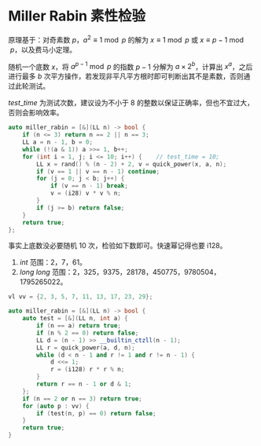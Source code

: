 # Miller Rabin 素性检验

原理基于：对奇素数 $p$，$a^2 \equiv 1 \bmod p$ 的解为 $x \equiv 1 \bmod p$ 或 $x \equiv p - 1 \bmod p$，以及费马小定理。

随机一个底数 $x$，将 $a ^ {p - 1} \bmod p$ 的指数 $p - 1$ 分解为 $a \times 2^b$，计算出 $x^a$，之后进行最多 $b$ 次平方操作，若发现非平凡平方根时即可判断出其不是素数，否则通过此轮测试。

$test\_time$ 为测试次数，建议设为不小于 $8$ 的整数以保证正确率，但也不宜过大，否则会影响效率。

```cpp
auto miller_rabin = [&](LL n) -> bool {
    if (n <= 3) return n == 2 || n == 3;
    LL a = n - 1, b = 0;
    while (!(a & 1)) a >>= 1, b++;
    for (int i = 1, j; i <= 10; i++) {    // test_time = 10;
        LL x = rand() % (n - 2) + 2, v = quick_power(x, a, n);
        if (v == 1 || v == n - 1) continue;
        for (j = 0; j < b; j++) {
            if (v == n - 1) break;
            v = (i28) v * v % n;
        }
        if (j >= b) return false;
    }
    return true;
};
```

事实上底数没必要随机 $10$ 次，检验如下数即可。快速幂记得也要 i128。

1. $int$ 范围：$2$，$7$，$61$。
2. $long \ long$ 范围：$2$，$325$，$9375$，$28178$，$450775$，$9780504$，$1795265022$。

```cpp
vl vv = {2, 3, 5, 7, 11, 13, 17, 23, 29};

auto miller_rabin = [&](LL n) -> bool {
    auto test = [&](LL n, int a) {
        if (n == a) return true;
        if (n % 2 == 0) return false;
        LL d = (n - 1) >> __builtin_ctzll(n - 1);
        LL r = quick_power(a, d, n);
        while (d < n - 1 and r != 1 and r != n - 1) {
            d <<= 1;
            r = (i128) r * r % n;
        }
        return r == n - 1 or d & 1;
    };
    if (n == 2 or n == 3) return true;
    for (auto p : vv) {
        if (test(n, p) == 0) return false;
    }
    return true;
}
```

